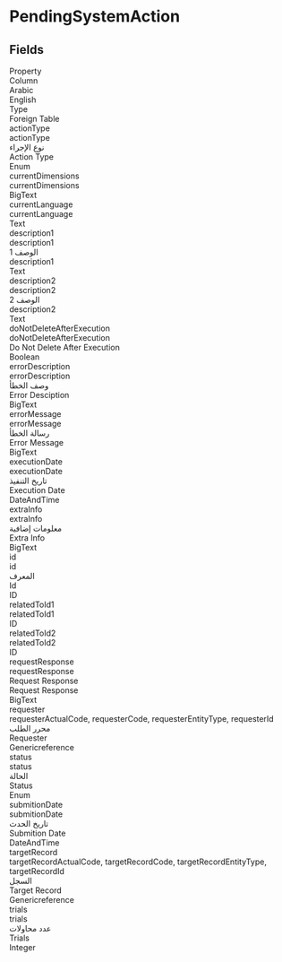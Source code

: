 # PendingSystemAction

<ContentFilter/>

<div class='searchable'>

## Fields

<div class="row header-row">
<div class="cell">Property</div>
<div class="cell">Column</div>
<div class="cell">Arabic</div>
<div class="cell">English</div>
<div class="cell">Type</div>
<div class="cell">Foreign Table</div>
</div><div class="row searchable" id="actionType">
<div class="cell" data-label="Property">actionType</div>
<div class="cell" data-label="Column">actionType</div>
<div class="cell" data-label="Arabic">نوع الإجراء</div>
<div class="cell" data-label="English">Action Type</div>
<div class="cell" data-label="Type">Enum</div>

</div>

<div class="row searchable" id="currentDimensions">
<div class="cell" data-label="Property">currentDimensions</div>
<div class="cell" data-label="Column">currentDimensions</div>
<div class="cell" data-label="Arabic"></div>
<div class="cell" data-label="English"></div>
<div class="cell" data-label="Type">BigText</div>

</div>

<div class="row searchable" id="currentLanguage">
<div class="cell" data-label="Property">currentLanguage</div>
<div class="cell" data-label="Column">currentLanguage</div>
<div class="cell" data-label="Arabic"></div>
<div class="cell" data-label="English"></div>
<div class="cell" data-label="Type">Text</div>

</div>

<div class="row searchable" id="description1">
<div class="cell" data-label="Property">description1</div>
<div class="cell" data-label="Column">description1</div>
<div class="cell" data-label="Arabic">الوصف 1</div>
<div class="cell" data-label="English">description1</div>
<div class="cell" data-label="Type">Text</div>

</div>

<div class="row searchable" id="description2">
<div class="cell" data-label="Property">description2</div>
<div class="cell" data-label="Column">description2</div>
<div class="cell" data-label="Arabic">الوصف 2</div>
<div class="cell" data-label="English">description2</div>
<div class="cell" data-label="Type">Text</div>

</div>

<div class="row searchable" id="doNotDeleteAfterExecution">
<div class="cell" data-label="Property">doNotDeleteAfterExecution</div>
<div class="cell" data-label="Column">doNotDeleteAfterExecution</div>
<div class="cell" data-label="Arabic"></div>
<div class="cell" data-label="English">Do Not Delete After Execution</div>
<div class="cell" data-label="Type">Boolean</div>

</div>

<div class="row searchable" id="errorDescription">
<div class="cell" data-label="Property">errorDescription</div>
<div class="cell" data-label="Column">errorDescription</div>
<div class="cell" data-label="Arabic">وصف الخطأ</div>
<div class="cell" data-label="English">Error Desciption</div>
<div class="cell" data-label="Type">BigText</div>

</div>

<div class="row searchable" id="errorMessage">
<div class="cell" data-label="Property">errorMessage</div>
<div class="cell" data-label="Column">errorMessage</div>
<div class="cell" data-label="Arabic">رسالة الخطأ</div>
<div class="cell" data-label="English">Error Message</div>
<div class="cell" data-label="Type">BigText</div>

</div>

<div class="row searchable" id="executionDate">
<div class="cell" data-label="Property">executionDate</div>
<div class="cell" data-label="Column">executionDate</div>
<div class="cell" data-label="Arabic">تاريخ التنفيذ</div>
<div class="cell" data-label="English">Execution Date</div>
<div class="cell" data-label="Type">DateAndTime</div>

</div>

<div class="row searchable" id="extraInfo">
<div class="cell" data-label="Property">extraInfo</div>
<div class="cell" data-label="Column">extraInfo</div>
<div class="cell" data-label="Arabic">معلومات إضافية</div>
<div class="cell" data-label="English">Extra Info</div>
<div class="cell" data-label="Type">BigText</div>

</div>

<div class="row searchable" id="id">
<div class="cell" data-label="Property">id</div>
<div class="cell" data-label="Column">id</div>
<div class="cell" data-label="Arabic">المعرف</div>
<div class="cell" data-label="English">Id</div>
<div class="cell" data-label="Type">ID</div>

</div>

<div class="row searchable" id="relatedToId1">
<div class="cell" data-label="Property">relatedToId1</div>
<div class="cell" data-label="Column">relatedToId1</div>
<div class="cell" data-label="Arabic"></div>
<div class="cell" data-label="English"></div>
<div class="cell" data-label="Type">ID</div>

</div>

<div class="row searchable" id="relatedToId2">
<div class="cell" data-label="Property">relatedToId2</div>
<div class="cell" data-label="Column">relatedToId2</div>
<div class="cell" data-label="Arabic"></div>
<div class="cell" data-label="English"></div>
<div class="cell" data-label="Type">ID</div>

</div>

<div class="row searchable" id="requestResponse">
<div class="cell" data-label="Property">requestResponse</div>
<div class="cell" data-label="Column">requestResponse</div>
<div class="cell" data-label="Arabic">Request Response</div>
<div class="cell" data-label="English">Request Response</div>
<div class="cell" data-label="Type">BigText</div>

</div>

<div class="row searchable" id="requester">
<div class="cell" data-label="Property">requester</div>
<div class="cell gen-ref-column" data-label="Column">requesterActualCode,  requesterCode,  requesterEntityType,  requesterId</div>
<div class="cell" data-label="Arabic">محرر الطلب</div>
<div class="cell" data-label="English">Requester</div>
<div class="cell" data-label="Type">Genericreference</div>

</div>

<div class="row searchable" id="status">
<div class="cell" data-label="Property">status</div>
<div class="cell" data-label="Column">status</div>
<div class="cell" data-label="Arabic">الحالة</div>
<div class="cell" data-label="English">Status</div>
<div class="cell" data-label="Type">Enum</div>

</div>

<div class="row searchable" id="submitionDate">
<div class="cell" data-label="Property">submitionDate</div>
<div class="cell" data-label="Column">submitionDate</div>
<div class="cell" data-label="Arabic">تاريخ الحدث</div>
<div class="cell" data-label="English">Submition Date</div>
<div class="cell" data-label="Type">DateAndTime</div>

</div>

<div class="row searchable" id="targetRecord">
<div class="cell" data-label="Property">targetRecord</div>
<div class="cell gen-ref-column" data-label="Column">targetRecordActualCode,  targetRecordCode,  targetRecordEntityType,  targetRecordId</div>
<div class="cell" data-label="Arabic">السجل</div>
<div class="cell" data-label="English">Target Record</div>
<div class="cell" data-label="Type">Genericreference</div>

</div>

<div class="row searchable" id="trials">
<div class="cell" data-label="Property">trials</div>
<div class="cell" data-label="Column">trials</div>
<div class="cell" data-label="Arabic">عدد محاولات</div>
<div class="cell" data-label="English">Trials</div>
<div class="cell" data-label="Type">Integer</div>

</div>


</div>

